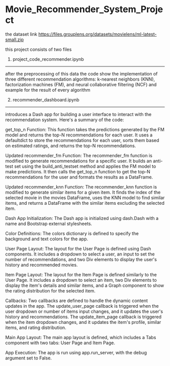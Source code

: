 # Movie_Recommender_System_Project

the dataset link  https://files.grouplens.org/datasets/movielens/ml-latest-small.zip

this project consists of two files 

 1) project_code_recommender.ipynb
*********************************
after the preprocessing of this data the code show the implementation of three different recommendation algorithms: k-nearest neighbors (KNN), factorization machines (FM), and neural collaborative filtering (NCF) and example for the result of every algorithm

2) recommender_dashboard.ipynb
***********************************
introduces a Dash app for building a user interface to interact with the recommendation system. Here's a summary of the code:

get_top_n Function: This function takes the predictions generated by the FM model and returns the top-N recommendations for each user. It uses a defaultdict to store the recommendations for each user, sorts them based on estimated ratings, and returns the top-N recommendations.

Updated recommender_fm Function: The recommender_fm function is modified to generate recommendations for a specific user. It builds an anti-test set using the build_anti_testset method and applies the FM model to make predictions. It then calls the get_top_n function to get the top-N recommendations for the user and formats the results as a DataFrame.

Updated recommender_knn Function: The recommender_knn function is modified to generate similar items for a given item. It finds the index of the selected movie in the movies DataFrame, uses the KNN model to find similar items, and returns a DataFrame with the similar items excluding the selected item.

Dash App Initialization: The Dash app is initialized using dash.Dash with a name and Bootstrap external stylesheets.

Color Definitions: The colors dictionary is defined to specify the background and text colors for the app.

User Page Layout: The layout for the User Page is defined using Dash components. It includes a dropdown to select a user, an input to set the number of recommendations, and two Div elements to display the user's history and recommended movies.

Item Page Layout: The layout for the Item Page is defined similarly to the User Page. It includes a dropdown to select an item, two Div elements to display the item's details and similar items, and a Graph component to show the rating distribution for the selected item.

Callbacks: Two callbacks are defined to handle the dynamic content updates in the app. The update_user_page callback is triggered when the user dropdown or number of items input changes, and it updates the user's history and recommendations. The update_item_page callback is triggered when the item dropdown changes, and it updates the item's profile, similar items, and rating distribution.

Main App Layout: The main app layout is defined, which includes a Tabs component with two tabs: User Page and Item Page.

App Execution: The app is run using app.run_server, with the debug argument set to False.
